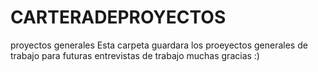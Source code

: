 # CARTERADEPROYECTOS
proyectos generales 
Esta carpeta guardara los proeyectos generales de trabajo para futuras entrevistas de trabajo
muchas gracias :)
